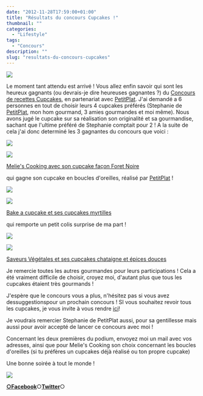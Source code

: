 ```yaml
---
date: "2012-11-28T17:59:00+01:00"
title: "Résultats du concours Cupcakes !"
thumbnail: ""
categories:
  - "Lifestyle"
tags:
  - "Concours"
description: ""
slug: "resultats-du-concours-cupcakes"
---
```


[![](https://cdn.rawgit.com/crokmou/images/1.0.6/i/concours_recettes_cupcakes_crokmou_partenaire_petitplat.fr_bann-300x1501-300x150.jpg)](https://cdn.rawgit.com/crokmou/images/1.0.6/i/concours_recettes_cupcakes_crokmou_partenaire_petitplat.fr_bann-300x1501.jpg)

Le moment tant attendu est arrivé ! Vous allez enfin savoir qui sont les heureux gagnants (ou devrais-je dire heureuses gagnantes ?) du [Concours de recettes Cupcakes](https://crokmou.com/2012/10/concours-recette-cupcake-partenaire-petitplat.fr.html), en partenariat avec [PetitPlat](http://www.petitplat.fr/). J'ai demandé a 6 personnes en tout de choisir leurs 4 cupcakes préférés (Stephanie de [PetitPlat](http://www.petitplat.fr/), mon hom gourmand, 3 amies gourmandes et moi même). Nous avons jugé le cupcake sur sa réalisation son originalité et sa gourmandise, sachant que l'ultime préféré de Stephanie comptait pour 2 ! A la suite de cela j'ai donc determiné les 3 gagnantes du concours que voici :

[![](https://cdn.rawgit.com/crokmou/images/1.0.6/i/1ere1.jpg)](https://cdn.rawgit.com/crokmou/images/1.0.6/i/1ere1.jpg)

[![](https://cdn.rawgit.com/crokmou/images/1.0.6/i/foret-noire1-225x3001.jpg)](https://cdn.rawgit.com/crokmou/images/1.0.6/i/foret-noire1-225x3001.jpg)

[Melie's Cooking avec son cupcake façon Foret Noire](http://meliescooking.wordpress.com/2012/11/09/cupcake-facon-foret-noire/)

qui gagne son cupcake en boucles d'oreilles, réalisé par [PetitPlat](http://www.petitplat.fr/) !

[![](https://cdn.rawgit.com/crokmou/images/1.0.6/i/2eme1.jpg)](https://cdn.rawgit.com/crokmou/images/1.0.6/i/2eme1.jpg)

[![](https://cdn.rawgit.com/crokmou/images/1.0.6/i/813524061.jpg)](https://cdn.rawgit.com/crokmou/images/1.0.6/i/813524061.jpg)

[Bake a cupcake et ses cupcakes myrtilles](http://bakeacupcake.canalblog.com/archives/2012/11/24/25658490.html)

qui remporte un petit colis surprise de ma part !

[![](https://cdn.rawgit.com/crokmou/images/1.0.6/i/3eme1.jpg)](https://cdn.rawgit.com/crokmou/images/1.0.6/i/3eme1.jpg)

[![](https://cdn.rawgit.com/crokmou/images/1.0.6/i/Diapositive1-208x3001-208x300.jpg)](https://cdn.rawgit.com/crokmou/images/1.0.6/i/Diapositive1-208x3001.jpg)

[Saveurs Végétales et ses cupcakes chataigne et épices douces](http://saveursvegetales.blogspot.com/2012/11/cupcakes-chataigne-epices-duces.html)

Je remercie toutes les autres gourmandes pour leurs participations ! Cela a été vraiment difficile de choisir, croyez moi, d'autant plus que tous les cupcakes étaient très gourmands !

J'espère que le concours vous a plus, n'hésitez pas si vous avez dessuggestionspour un prochain concours ! SI vous souhaitez revoir tous les cupcakes, je vous invite à vous rendre [ici](https://crokmou.com/2012/10/participations-au-concours-de-recettes.html)!

Je voudrais remercier Stephanie de PetitPlat aussi, pour sa gentillesse mais aussi pour avoir accepté de lancer ce concours avec moi !

Concernant les deux premières du podium, envoyez moi un mail avec vos adresses, ainsi que pour Melie's Cooking son choix concernant les boucles d'oreilles (si tu préfères un cupcakes déjà réalisé ou ton propre cupcake)

Une bonne soirée à tout le monde !

[![](https://cdn.rawgit.com/crokmou/images/1.0.6/i/Sugared_Cupcake_Treat_by_gridlocked1.gif)](https://cdn.rawgit.com/crokmou/images/1.0.6/i/Sugared_Cupcake_Treat_by_gridlocked1.gif)

[**○<span style="font-size: xx-small; margin: 0px; outline: 0px; padding: 0px;"><span style="font-family: Arial, Helvetica, sans-serif; margin: 0px; outline: 0px; padding: 0px;"></span></span>Facebook**](https://www.facebook.com/pages/CroKMou/148093255259077)○[**Twitter**](https://twitter.com/Crokmou)○